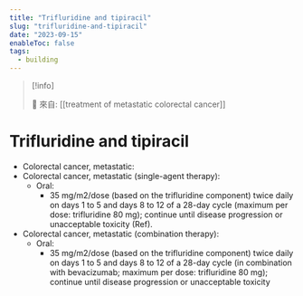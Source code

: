 ```yaml
---
title: "Trifluridine and tipiracil"
slug: "trifluridine-and-tipiracil"
date: "2023-09-15"
enableToc: false
tags:
  - building
---
```


> [!info]
>
> 🌱 來自: [[treatment of metastatic colorectal cancer]]

# Trifluridine and tipiracil

- Colorectal cancer, metastatic:
- Colorectal cancer, metastatic (single-agent therapy):
  - Oral:
    - 35 mg/m2/dose (based on the trifluridine component) twice daily on days 1 to 5 and days 8 to 12 of a 28-day cycle (maximum per dose: trifluridine 80 mg); continue until disease progression or unacceptable toxicity (Ref).
- Colorectal cancer, metastatic (combination therapy):
  - Oral:
    - 35 mg/m2/dose (based on the trifluridine component) twice daily on days 1 to 5 and days 8 to 12 of a 28-day cycle (in combination with bevacizumab; maximum per dose: trifluridine 80 mg); continue until disease progression or unacceptable toxicity
